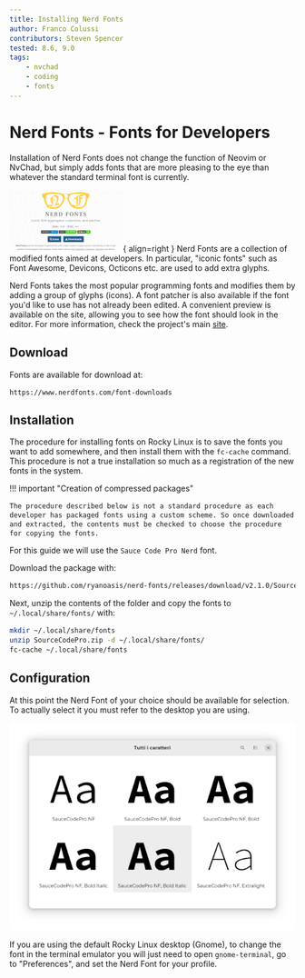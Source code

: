 ```yaml
---
title: Installing Nerd Fonts
author: Franco Colussi
contributors: Steven Spencer
tested: 8.6, 9.0
tags:
    - nvchad
    - coding
    - fonts
---
```


# Nerd Fonts - Fonts for Developers

Installation of Nerd Fonts does not change the function of Neovim or NvChad, but simply adds fonts that are more pleasing to the eye than whatever the standard terminal font is currently. 

![Nerd Fonts](images/nerd_fonts_site_small.png){ align=right } Nerd Fonts are a collection of modified fonts aimed at developers. In particular, "iconic fonts" such as Font Awesome, Devicons, Octicons etc. are used to add extra glyphs.

Nerd Fonts takes the most popular programming fonts and modifies them by adding a group of glyphs (icons). A font patcher is also available if the font you'd like to use has not already been edited. A convenient preview is available on the site, allowing you to see how the font should look in the editor. For more information, check the project's main [site](https://www.nerdfonts.com/).

## Download

Fonts are available for download at:

```text
https://www.nerdfonts.com/font-downloads
```

## Installation

The procedure for installing fonts on Rocky Linux is to save the fonts you want to add somewhere, and then install them with the `fc-cache` command. This procedure is not a true installation so much as a registration of the new fonts in the system.

!!! important "Creation of compressed packages"

	The procedure described below is not a standard procedure as each developer has packaged fonts using a custom scheme. So once downloaded and extracted, the contents must be checked to choose the procedure for copying the fonts.

For this guide we will use the `Sauce Code Pro Nerd` font.

Download the package with:

```bash
https://github.com/ryanoasis/nerd-fonts/releases/download/v2.1.0/SourceCodePro.zip
```

Next, unzip the contents of the folder and copy the fonts to `~/.local/share/fonts/` with:

```bash
mkdir ~/.local/share/fonts
unzip SourceCodePro.zip -d ~/.local/share/fonts/
fc-cache ~/.local/share/fonts
```

## Configuration

At this point the Nerd Font of your choice should be available for selection. To actually select it you must refer to the desktop you are using.

![Font Manager](images/font_nerd_view.png) 

If you are using the default Rocky Linux desktop (Gnome), to change the font in the terminal emulator you will just need to open `gnome-terminal`, go to "Preferences", and set the Nerd Font for your profile.

